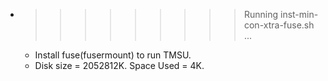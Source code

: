 * >>>>>>>>> Running inst-min-con-xtra-fuse.sh ...
  * Install fuse(fusermount) to run TMSU.
  * Disk size = 2052812K. Space Used = 4K.
